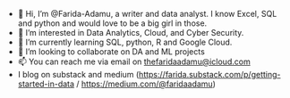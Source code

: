 - 👋 Hi, I’m @Farida-Adamu, a writer and data analyst. I know Excel, SQL and python and would love to be a big girl in those.
- 👀 I’m interested in Data Analytics, Cloud, and Cyber Security. 
- 🌱 I’m currently learning SQL, python, R and Google Cloud. 
- 💞️ I’m looking to collaborate on DA and ML projects
- 📫 You can reach me via email on thefaridaadamu@icloud.com
-  I blog on substack and medium (https://farida.substack.com/p/getting-started-in-data / https://medium.com/@faridaadamu)

<!---
Farida-Adamu/Farida-Adamu is a ✨ special ✨ repository because its `README.md` (this file) appears on your GitHub profile.
You can click the Preview link to take a look at your changes.
--->
